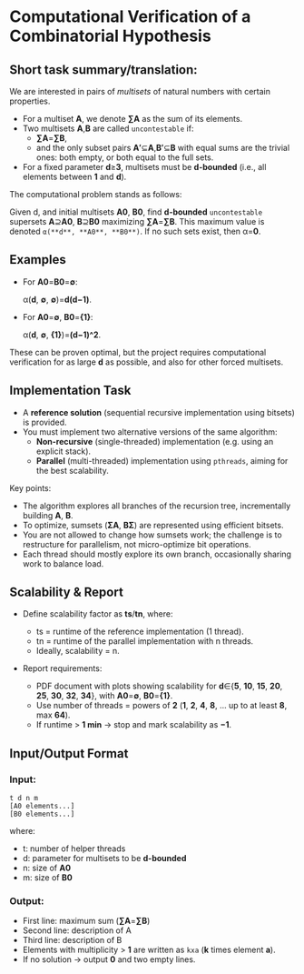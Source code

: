 # Computational Verification of a Combinatorial Hypothesis

## Short task summary/translation:

We are interested in pairs of *multisets* of natural numbers with certain properties.
- For a multiset **A**, we denote **∑A** as the sum of its elements.
- Two multisets **A**,**B** are called `uncontestable` if:
  - **∑A**=**∑B**,
  - and the only subset pairs **A′**⊆**A**,**B′**⊆**B** with equal sums are the trivial ones: both empty, or both equal to the full sets.
- For a fixed parameter **d**≥**3**, multisets must be **d-bounded** (i.e., all elements between **1** and **d**).

The computational problem stands as follows:

Given d, and initial multisets **A0**, **B0**, find **d-bounded** `uncontestable` supersets **A**⊇**A0**, **B**⊇**B0** maximizing **∑A**=**∑B**.
This maximum value is denoted `α(**d**, **A0**, **B0**)`.
If no such sets exist, then α=**0**.

## Examples

- For **A0**=**B0**=**∅**:

  α(**d**, **∅**, **∅**)=**d(d−1)**.

- For **A0**=**∅**, **B0**=**{1}**:

  α(**d**, **∅**, **{1}**)=**(d−1)^2**.

These can be proven optimal, but the project requires computational verification for as large 
**d** as possible, and also for other forced multisets.

## Implementation Task
- A **reference solution** (sequential recursive implementation using bitsets) is provided.
- You must implement two alternative versions of the same algorithm:
  - **Non-recursive** (single-threaded) implementation (e.g. using an explicit stack).
  - **Parallel** (multi-threaded) implementation using `pthreads`, aiming for the best scalability.


Key points:

- The algorithm explores all branches of the recursion tree, incrementally building **A**, **B**.
- To optimize, sumsets (**ΣA**, **BΣ**) are represented using efficient bitsets.
- You are not allowed to change how sumsets work; the challenge is to restructure for parallelism, not micro-optimize bit operations.
- Each thread should mostly explore its own branch, occasionally sharing work to balance load.

## Scalability & Report

- Define scalability factor as **ts**/**tn**, where:
  - ts = runtime of the reference implementation (1 thread).
  - tn = runtime of the parallel implementation with n threads.
  - Ideally, scalability = n.

- Report requirements:
  - PDF document with plots showing scalability for **d**∈{**5**, **10**, **15**, **20**, **25**, **30**, **32**, **34**}, with **A0**=**∅**, **B0**=**{1}**.
  - Use number of threads = powers of **2** (**1**, **2**, **4**, **8**, … up to at least **8**, max **64**).
  - If runtime > **1 min** → stop and mark scalability as **−1**.
 
## Input/Output Format

### Input:
```
t d n m
[A0 elements...]
[B0 elements...]
```
where:
- t: number of helper threads
- d: parameter for multisets to be **d-bounded**
- n: size of **A0**
- m: size of **B0**

### Output:
- First line: maximum sum (**∑A**=**∑B**)
- Second line: description of A
- Third line: description of B
- Elements with multiplicity > **1** are written as `kxa` (**k** times element **a**).
- If no solution → output **0** and two empty lines.
